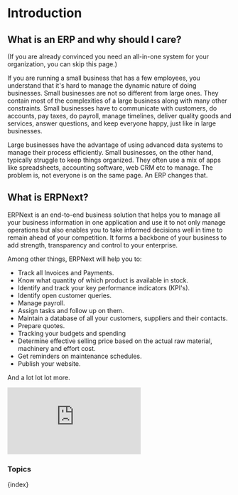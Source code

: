 <!-- add-breadcrumbs -->
# Introduction

## What is an ERP and why should I care?

(If you are already convinced you need an all-in-one system for your
organization, you can skip this page.)

If you are running a small business that has a few employees, you understand
that it's hard to manage the dynamic nature of doing businesses. Small businesses
are not so different from large ones. They contain most of the complexities of
a large business along with many other constraints. Small businesses have to
communicate with customers, do accounts, pay taxes, do payroll, manage timelines,
deliver quality goods and services, answer questions, and keep everyone happy, 
just like in large businesses.

Large businesses have the advantage of using advanced data systems to manage
their process efficiently. Small businesses, on the other hand, typically
struggle to keep things organized. They often use a mix of apps like
spreadsheets, accounting software, web CRM etc to manage. The problem is, not
everyone is on the same page. An ERP changes that.

## What is ERPNext?

ERPNext is an end-to-end business solution that helps you to manage all your business information in one application 
and use it to not only manage operations but also enables you to take informed decisions well in time to remain ahead of your competition. It forms a backbone of your business to add strength, transparency and control to your enterprise. 

Among other things, ERPNext will help you to:

  * Track all Invoices and Payments.
  * Know what quantity of which product is available in stock.
  * Identify and track your key performance indicators (KPI's).
  * Identify open customer queries.
  * Manage payroll.
  * Assign tasks and follow up on them.
  * Maintain a database of all your customers, suppliers and their contacts.
  * Prepare quotes.
  * Tracking your budgets and spending
  * Determine effective selling price based on the actual raw material, machinery and effort cost. 
  * Get reminders on maintenance schedules.
  * Publish your website.

And a lot lot lot more.

<div>
  <div class='embed-container'>
    <iframe src='https://www.youtube.com/embed/vKjHRzMEei0' frameborder='0' allowfullscreen>
    </iframe>
  </div>
</div>

### Topics

{index}
